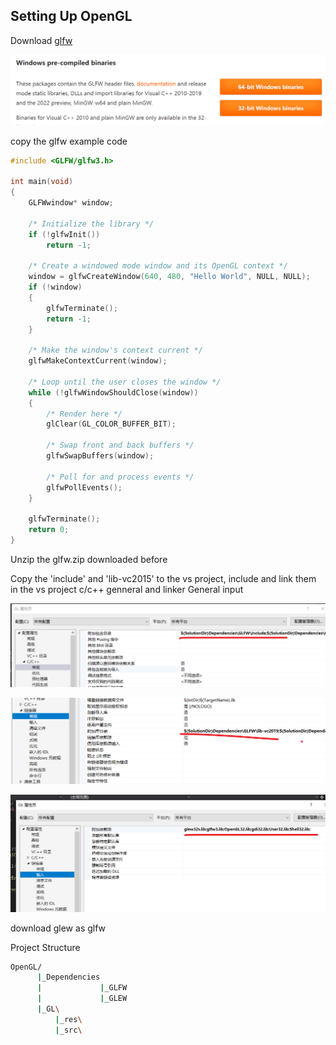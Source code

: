 ## Setting Up OpenGL

Download [glfw](https://www.glfw.org/download.html)

![](img/fast_21-01-34.png)

copy the glfw example code

```c++
#include <GLFW/glfw3.h>

int main(void)
{
    GLFWwindow* window;

    /* Initialize the library */
    if (!glfwInit())
        return -1;

    /* Create a windowed mode window and its OpenGL context */
    window = glfwCreateWindow(640, 480, "Hello World", NULL, NULL);
    if (!window)
    {
        glfwTerminate();
        return -1;
    }

    /* Make the window's context current */
    glfwMakeContextCurrent(window);

    /* Loop until the user closes the window */
    while (!glfwWindowShouldClose(window))
    {
        /* Render here */
        glClear(GL_COLOR_BUFFER_BIT);

        /* Swap front and back buffers */
        glfwSwapBuffers(window);

        /* Poll for and process events */
        glfwPollEvents();
    }

    glfwTerminate();
    return 0;
}
```

Unzip the glfw.zip downloaded before



Copy the 'include' and 'lib-vc2015' to the vs project, include and link them in the vs project c/c++ genneral and linker General input

![](img/fast_21-47-39.png)

![](img/fast_21-47-51.png)

![](img/fast_21-48-01.png)



download glew as glfw



Project Structure

```bash
OpenGL/
      |_Dependencies
      |             |_GLFW
      |             |_GLEW
      |_GL\
      	  |_res\
      	  |_src\
```



